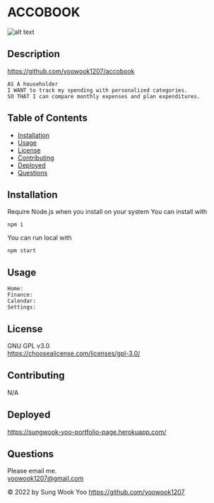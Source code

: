 # ACCOBOOK

  ![alt text](https://img.shields.io/static/v1?label=LICENSE&message=GNU_GPL_v3.0&color=green)

## Description
  
https://github.com/yoowook1207/accobook<br />

    AS A householder
    I WANT to track my spending with personalized categories.
    SO THAT I can compare monthly expenses and plan expenditures.


## Table of Contents
  * [Installation](#installation)
  * [Usage](#usage)
  * [License](#license)
  * [Contributing](#contributing)
  * [Deployed](#deployed)
  * [Questions](#questions)
  
## Installation

Require Node.js when you install on your system
You can install with
```
npm i
```
You can run local with
```
npm start
```

## Usage

    Home:
    Finance:
    Calendar:
    Settings:
  
## License
  GNU GPL v3.0
  <br />https://choosealicense.com/licenses/gpl-3.0/
  

## Contributing

  N/A

## Deployed
  https://sungwook-yoo-portfolio-page.herokuapp.com/

## Questions

  Please email me.<br />
  yoowook1207@gmail.com
  

  &copy; 2022 by Sung Wook Yoo https://github.com/yoowook1207